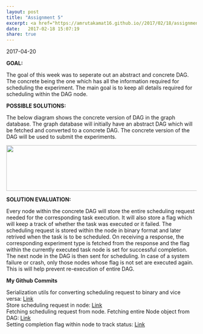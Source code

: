 ```yaml
---
layout: post
title: "Assignment 5"
excerpt: <a href="https://amrutakamat16.github.io//2017/02/18/assignment-5.html">Know more </a>
date:   2017-02-18 15:07:19
share: true
---
```

2017-04-20    

<b>GOAL:</b>  

The goal of this week was to seperate out an abstract and concrete DAG. The concrete being the one which has all the information required for scheduling the experiment. The main goal is to keep all details required for scheduling within the DAG node.   

<b> POSSIBLE SOLUTIONS: </b>    

The below diagram shows the concrete version of DAG in the graph database. The graph database will initially have an abstract DAG which will be fetched and converted to a concrete DAG. The concrete version of the DAG will be used to submit the experiments.    

<p align="center">
  <img src="../../../DAG.png" style="height: 121px !important;
    width: 685px !important;">
</p>
    
<b>SOLUTION EVALUATION: </b>    
       
Every node within the concrete DAG will store the entire scheduling request needed for the corresponding task execution. It will also store a flag which will keep a track of whether the task was executed or it failed. The scheduling request is stored within the node in binary format and later retrived when the task is to be scheduled. On receiving a response, the corresponding experiment type is fetched from the response and the flag within the currently executed task node is set for successful completion. The next node in the DAG is then sent for scheduling. In case of a system failure or crash, only those nodes whose flag is not set are executed again. This is will help prevent re-execution of entire DAG.   

<b>My Github Commits</b>    
       
Serialization utils for converting scheduling request to binary and vice versa: [Link](https://github.com/airavata-courses/spring17-workload-management/commit/708669d64fd7b3f8a15d6b43d3ceb7e82581a332)    
Store scheduling request in node: [Link](https://github.com/airavata-courses/spring17-workload-management/commit/168bb92fe0b5c4e733dfc9a42074f0db7ab33215)    
Fetching scheduling request from node. Fetching entire Node object from DAG: [Link](https://github.com/airavata-courses/spring17-workload-management/commit/9c4c140306bf1de889ac8d379dffcd409fde97eb)    
Setting completion flag within node to track status: [Link](https://github.com/airavata-courses/spring17-workload-management/commit/decdd3288595f3631ee715d95512f703880e54df)      
